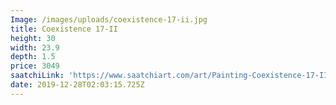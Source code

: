 ```yaml
---
Image: /images/uploads/coexistence-17-ii.jpg
title: Coexistence 17-II
height: 30
width: 23.9
depth: 1.5
price: 3049
saatchiLink: 'https://www.saatchiart.com/art/Painting-Coexistence-17-II/189576/4499281/view'
date: 2019-12-28T02:03:15.725Z
---
```


